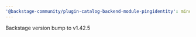 ```yaml
---
'@backstage-community/plugin-catalog-backend-module-pingidentity': minor
---
```


Backstage version bump to v1.42.5
